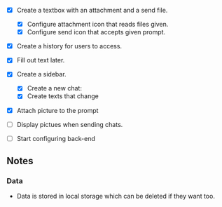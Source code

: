 * [X] Create a textbox with an attachment and a send file.

  * [X] Configure attachment icon that reads files given.
  * [X] Configure send icon that accepts given prompt.
* [X] Create a history for users to access.
* [X] Fill out text later.
* [X] Create a sidebar.

  * [X] Create a new chat:
  * [X] Create texts that change
* [X] Attach picture to the prompt
* [ ] Display pictues when sending chats.
* [ ] Start configuring back-end

## Notes

### Data

* Data is stored in local storage which can be deleted if they want too.

